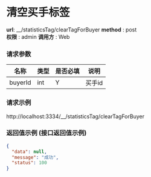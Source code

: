 清空买手标签
=======

**url**: __/statisticsTag/clearTagForBuyer
**method** : post  
**权限** : admin 
**调用方** : Web

### 请求参数

|     名称  	 |  类型   | 是否必填  |             说明                                                   |
|------------|--------|----------|-------------------------------------------------------------------|
| buyerId      | int | Y        | 买手id	                                                       |
### 请求示例
http://localhost:3334/__/statisticsTag/clearTagForBuyer
### 返回值示例 (接口返回值示例)
```json
{
  "data": null,
  "message": "成功",
  "status": 100
}
```